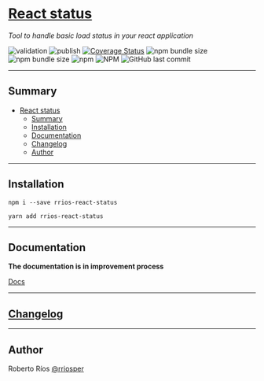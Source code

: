 # [React status](https://github.com/rriosper/react-status)

_Tool to handle basic load status in your react application_

![validation](https://github.com/rriosper/react-status/workflows/Validation/badge.svg?branch=master)
![publish](https://github.com/rriosper/react-status/workflows/Publish/badge.svg?branch=master)
[![Coverage Status](https://coveralls.io/repos/github/rriosper/react-status/badge.svg)](https://coveralls.io/github/rriosper/react-status)
![npm bundle size](https://img.shields.io/bundlephobia/min/rrios-react-status)
![npm bundle size](https://img.shields.io/bundlephobia/minzip/rrios-react-status)
![npm](https://img.shields.io/npm/v/rrios-react-status)
![NPM](https://img.shields.io/npm/l/rrios-react-status)
![GitHub last commit](https://img.shields.io/github/last-commit/rriosper/react-status)

___

## Summary

- [React status](#react-status)
  - [Summary](#summary)
  - [Installation](#installation)
  - [Documentation](#documentation)
  - [Changelog](#changelog)
  - [Author](#author)

---

## Installation

```shell
npm i --save rrios-react-status
```

```shell
yarn add rrios-react-status
```
___

## Documentation

**The documentation is in improvement process**

[Docs](https://rriosper.github.io/react-status/index.html)

___

## [Changelog](https://raw.githubusercontent.com/rriosper/react-status/master/CHANGELOG.md)

___

## Author

Roberto Ríos [@rriosper](https://github.com/rriosper/)
